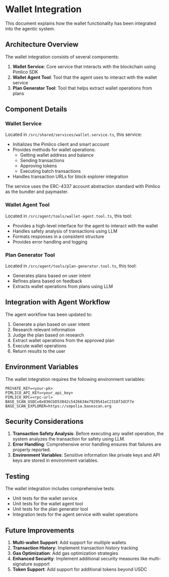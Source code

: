 # Wallet Integration

This document explains how the wallet functionality has been integrated into the agentic system.

## Architecture Overview

The wallet integration consists of several components:

1. **Wallet Service**: Core service that interacts with the blockchain using Pimlico SDK
2. **Wallet Agent Tool**: Tool that the agent uses to interact with the wallet service
3. **Plan Generator Tool**: Tool that helps extract wallet operations from plans

## Component Details

### Wallet Service

Located in `/src/shared/services/wallet.service.ts`, this service:

- Initializes the Pimlico client and smart account
- Provides methods for wallet operations:
  - Getting wallet address and balance
  - Sending transactions
  - Approving tokens
  - Executing batch transactions
- Handles transaction URLs for block explorer integration

The service uses the ERC-4337 account abstraction standard with Pimlico as the bundler and paymaster.

### Wallet Agent Tool

Located in `/src/agent/tools/wallet-agent.tool.ts`, this tool:

- Provides a high-level interface for the agent to interact with the wallet
- Handles safety analysis of transactions using LLM
- Formats responses in a consistent structure
- Provides error handling and logging

### Plan Generator Tool

Located in `/src/agent/tools/plan-generator.tool.ts`, this tool:

- Generates plans based on user intent
- Refines plans based on feedback
- Extracts wallet operations from plans using LLM

## Integration with Agent Workflow

The agent workflow has been updated to:

1. Generate a plan based on user intent
2. Research relevant information
3. Judge the plan based on research
4. Extract wallet operations from the approved plan
5. Execute wallet operations
6. Return results to the user

## Environment Variables

The wallet integration requires the following environment variables:

```
PRIVATE_KEY=<your-pk>
PIMLICO_API_KEY=<your_api_key>
PIMLICO_RPC=<rpc-url>
BASE_SCAN_USDC=0x036CbD53842c5426634e7929541eC2318f3dCF7e
BASE_SCAN_EXPLORER=https://sepolia.basescan.org
```

## Security Considerations

1. **Transaction Safety Analysis**: Before executing any wallet operation, the system analyzes the transaction for safety using LLM.
2. **Error Handling**: Comprehensive error handling ensures that failures are properly reported.
3. **Environment Variables**: Sensitive information like private keys and API keys are stored in environment variables.

## Testing

The wallet integration includes comprehensive tests:

- Unit tests for the wallet service
- Unit tests for the wallet agent tool
- Unit tests for the plan generator tool
- Integration tests for the agent service with wallet operations

## Future Improvements

1. **Multi-wallet Support**: Add support for multiple wallets
2. **Transaction History**: Implement transaction history tracking
3. **Gas Optimization**: Add gas optimization strategies
4. **Enhanced Security**: Implement additional security measures like multi-signature support
5. **Token Support**: Add support for additional tokens beyond USDC
